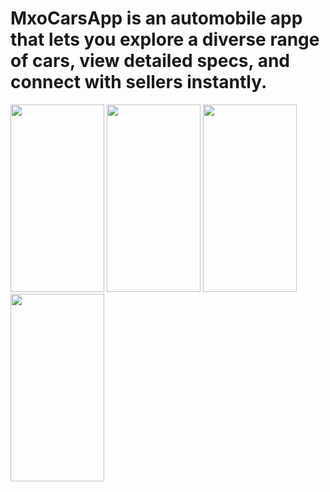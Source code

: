 # MxoCarsApp is an automobile app that lets you explore a diverse range of cars, view detailed specs, and connect with sellers instantly.
<img src="https://github.com/thapscoding/MxoCarsApp/assets/39503627/59e8d560-7d65-4b91-a923-3170f0cbc349" width="150" height="300">
<img src="https://github.com/thapscoding/MxoCarsApp/assets/39503627/c98048cf-3fbb-4889-8647-7938c84e3d4d" width="150" height="300">
<img src="https://github.com/thapscoding/MxoCarsApp/assets/39503627/7c4a4a7b-a859-46ef-af47-923b8b7c98ea" width="150" height="300">
<img src="https://github.com/thapscoding/MxoCarsApp/assets/39503627/8c6a0222-6ac5-4550-9d15-8e3d91deab8c" width="150" height="300">

